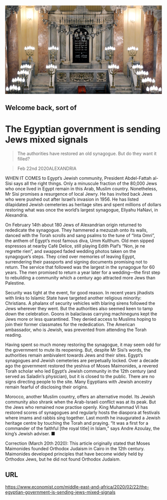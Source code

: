 ![](./images/20200222_MAP005_0.jpg)

## Welcome back, sort of

# The Egyptian government is sending Jews mixed signals

> The authorities have restored an old synagogue. But do they want it filled?

> Feb 22nd 2020ALEXANDRIA

WHEN IT COMES to Egypt’s Jewish community, President Abdel-Fattah al-Sisi says all the right things. Only a minuscule fraction of the 80,000 Jews who once lived in Egypt remain in this Arab, Muslim country. Nonetheless, Mr Sisi promises a resurgence of local Jewry. He has invited back Jews who were pushed out after Israel’s invasion in 1956. He has listed dilapidated Jewish cemeteries as heritage sites and spent millions of dollars restoring what was once the world’s largest synagogue, Eliyahu HaNavi, in Alexandria.

On February 14th about 180 Jews of Alexandrian origin returned to rededicate the synagogue. They hammered a mezuzah onto its walls, danced with the Torah scrolls and sang psalms to the tune of “Inta Omri”, the anthem of Egypt’s most famous diva, Umm Kulthum. Old men sipped espressos at nearby Café Delice, still playing Edith Piaf’s “Non, je ne regrette rien”, and swapped faded wedding photos taken on the synagogue’s steps. They cried over memories of leaving Egypt, surrendering their passports and signing documents promising not to return. The service that followed was the largest in the synagogue for 60 years. The men promised to return a year later for a wedding—the first step to rebuilding a community which a century ago attracted more Jews than Palestine.

Security was tight at the event, for good reason. In recent years jihadists with links to Islamic State have targeted another religious minority: Christians. A phalanx of security vehicles with blaring sirens followed the Jews wherever they went. But the authorities also seemed keen to tamp down the celebration. Goons in balaclavas carrying machineguns kept the Jews more or less quarantined. They denied access to Muslims hoping to join their former classmates for the rededication. The American ambassador, who is Jewish, was prevented from attending the Torah reading.

Having spent so much money restoring the synagogue, it may seem odd for the government to mute its reopening. But, despite Mr Sisi’s words, the authorities remain ambivalent towards Jews and their sites. Egypt’s synagogues and Jewish cemeteries are perpetually locked. Over a decade ago the government restored the yeshiva of Moses Maimonides, a revered Torah scholar who led Egypt’s Jewish community in the 12th century (and served as Saladin’s physician), but it is closed to the public. There are no signs directing people to the site. Many Egyptians with Jewish ancestry remain fearful of disclosing their origins.

Morocco, another Muslim country, offers an alternative model. Its Jewish community also shrank when the Arab-Israeli conflict was at its peak. But the Jews who remained now practise openly. King Muhammad VI has restored scores of synagogues and regularly hosts the diaspora at festivals where imams and rabbis sing together. Last month he inaugurated a Jewish heritage centre by touching the Torah and praying. “It was a first for a commander of the faithful [the royal title] in Islam,” says Andre Azoulay, the king’s Jewish adviser. ■

Correction (March 20th 2020): This article originally stated that Moses Maimonides founded Orthodox Judaism in Cairo in the 12th century. Maimonides developed principles that have become widely held by Orthodox Jews, but he did not found Orthodox Judaism.

## URL

https://www.economist.com/middle-east-and-africa/2020/02/22/the-egyptian-government-is-sending-jews-mixed-signals
